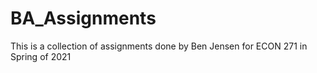 # BA_Assignments
This is a collection of assignments done by Ben Jensen for ECON 271 in Spring of 2021
